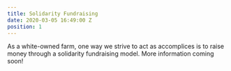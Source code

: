```yaml
---
title: Solidarity Fundraising
date: 2020-03-05 16:49:00 Z
position: 1
---
```


As a white-owned farm, one way we strive to act as accomplices is to raise money through a solidarity fundraising model. More information coming soon!